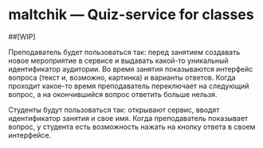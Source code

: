 # maltchik &mdash; Quiz-service for classes
##[WIP]

Преподаватель будет пользоваться так: перед занятием создавать новое мероприятие в сервисе и выдавать какой-то уникальный идентификатор аудитории. Во время занятия показываются интерфейс вопроса (текст и, возможно, картинка) и варианты ответов. Когда проходит какое-то время преподаватель переключает на следующий вопрос, а на окончившийся вопрос ответить больше нельзя.

Студенты будут пользоваться так: открывают сервис, вводят идентификатор занятия и свое имя. Когда преподаватель показывает вопрос, у студента есть возможность нажать на кнопку ответа в своем интерфейсе.

